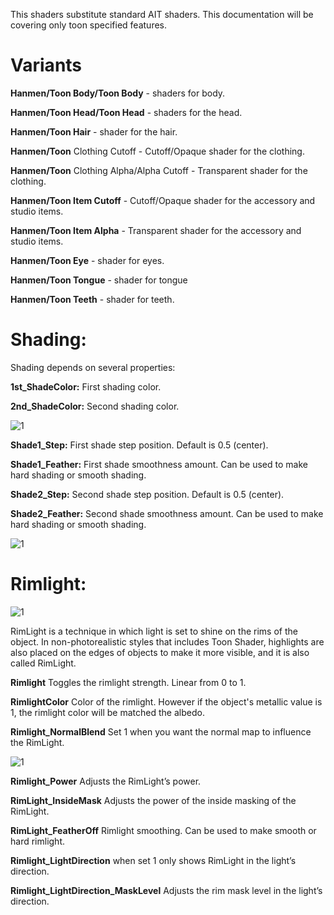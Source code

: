 This shaders substitute standard AIT shaders. This documentation will be covering only toon specified features.

# Variants

**Hanmen/Toon Body/Toon Body** - shaders for body.

**Hanmen/Toon Head/Toon Head** - shaders for the head.

**Hanmen/Toon Hair** - shader for the hair.

**Hanmen/Toon** Clothing Cutoff - Cutoff/Opaque shader for the clothing.

**Hanmen/Toon** Clothing Alpha/Alpha Cutoff - Transparent shader for the clothing.

**Hanmen/Toon Item Cutoff** - Cutoff/Opaque shader for the accessory and studio items.

**Hanmen/Toon Item Alpha** - Transparent shader for the accessory and studio items.

**Hanmen/Toon Eye** - shader for eyes.

**Hanmen/Toon Tongue** - shader for tongue

**Hanmen/Toon Teeth** - shader for teeth.


# Shading:

Shading depends on several properties:

**1st_ShadeColor:** First shading color.

**2nd_ShadeColor:** Second shading color.

![1](https://github.com/Hanmen-lab/HS2-AI-ASE-Shaders/blob/master/Docs/tg01.jpg)

**Shade1_Step:** First shade step position. Default is 0.5 (center).

**Shade1_Feather:** First shade smoothness amount.  Can be used to make hard shading or smooth shading.

**Shade2_Step:** Second shade step position. Default is 0.5 (center).

**Shade2_Feather:** Second shade smoothness amount.  Can be used to make hard shading or smooth shading.

![1](https://github.com/Hanmen-lab/HS2-AI-ASE-Shaders/blob/master/Docs/tg02.gif)

# Rimlight:

![1](https://github.com/Hanmen-lab/HS2-AI-ASE-Shaders/blob/master/Docs/tg03.jpg)

RimLight is a technique in which light is set to shine on the rims of the object.
In non-photorealistic styles that includes Toon Shader, highlights are also placed on the edges of objects to make it more visible, and it is also called RimLight.

**Rimlight** Toggles the rimlight strength. Linear from 0 to 1.

**RimlightColor** Color of the rimlight. However if the object's metallic value is 1, the rimlight color will be matched the albedo.

**Rimlight_NormalBlend** Set 1 when you want the normal map to influence the RimLight.

![1](https://github.com/Hanmen-lab/HS2-AI-ASE-Shaders/blob/master/Docs/tg04.gif)

**Rimlight_Power** Adjusts the RimLight’s power.

**RimLight_InsideMask** Adjusts the power of the inside masking of the RimLight.

**RimLight_FeatherOff** Rimlight smoothing. Can be used to make smooth or hard rimlight.

**Rimlight_LightDirection** when set 1 only shows RimLight in the light’s direction.

**Rimlight_LightDirection_MaskLevel** Adjusts the rim mask level in the light’s direction.


